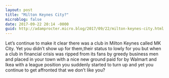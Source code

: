 ```yaml
---
layout: post
title: "Milton Keynes City?"
microblog: false
date: 2017-09-22 20:14 -0000
guid: http://adamprocter.micro.blog/2017/09/22/milton-keynes-city.html
---
```

Let’s continue to make it clear there was a club in Milton Keynes called MK City. Yet you didn’t show up for them,their status to lowly for you but when a club in financial crisis was ripped from its fans by greedy business men and placed in your town with a nice new ground paid for by Walmart and Ikea with a league position you suddenly started to turn up and yet you continue to get affronted that we don’t like you?
